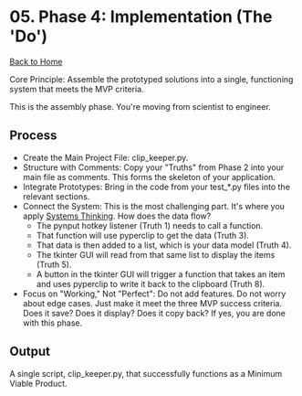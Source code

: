 # 05. Phase 4: Implementation (The 'Do')

[Back to Home](../index.md)

Core Principle: Assemble the prototyped solutions into a single, functioning system that meets the MVP criteria.

This is the assembly phase. You're moving from scientist to engineer.

## Process

- Create the Main Project File: clip_keeper.py.
- Structure with Comments: Copy your "Truths" from Phase 2 into your main file as comments. This forms the skeleton of your application.
- Integrate Prototypes: Bring in the code from your test_*.py files into the relevant sections.
- Connect the System: This is the most challenging part. It's where you apply [Systems Thinking](../guides/systems_thinking.md). How does the data flow?
  - The pynput hotkey listener (Truth 1) needs to call a function.
  - That function will use pyperclip to get the data (Truth 3).
  - That data is then added to a list, which is your data model (Truth 4).
  - The tkinter GUI will read from that same list to display the items (Truth 5).
  - A button in the tkinter GUI will trigger a function that takes an item and uses pyperclip to write it back to the clipboard (Truth 8).
- Focus on "Working," Not "Perfect": Do not add features. Do not worry about edge cases. Just make it meet the three MVP success criteria. Does it save? Does it display? Does it copy back? If yes, you are done with this phase.

## Output

A single script, clip_keeper.py, that successfully functions as a Minimum Viable Product.

